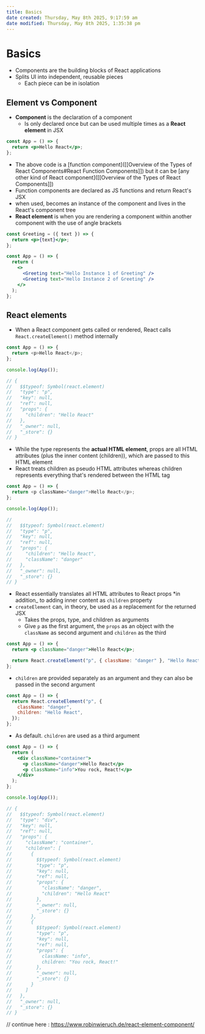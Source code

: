 ```yaml
---
title: Basics
date created: Thursday, May 8th 2025, 9:17:59 am
date modified: Thursday, May 8th 2025, 1:35:38 pm
---
```


# Basics

- Components are the building blocks of React applications
- Splits UI into independent, reusable pieces
  - Each piece can be in isolation

## Element vs Component

- **Component** is the declaration of a component
  - Is only declared once but can be used multiple times as a **React element** in JSX

```jsx
const App = () => {
  return <p>Hello React</p>;
};
```

- The above code is a [function component]([[Overview of the Types of React Components#React Function Components]]) but it can be [any other kind of React component]([[Overview of the Types of React Components]])
- Function components are declared as JS functions and return React's JSX
- when used, becomes an instance of the component and lives in the React's component tree
- **React element** is when you are rendering a component within another component with the use of angle brackets

```jsx {8-9}
const Greeting = ({ text }) => {
  return <p>{text}</p>;
};

const App = () => {
  return (
    <>
      <Greeting text="Hello Instance 1 of Greeting" />
      <Greeting text="Hello Instance 2 of Greeting" />
    </>
  );
};
```

## React elements

- When a React component gets called or rendered, React calls `React.createElement()` method internally

```js
const App = () => {
  return <p>Hello React</p>;
};

console.log(App());

// {
//   $$typeof: Symbol(react.element)
//   "type": "p",
//   "key": null,
//   "ref": null,
//   "props": {
//     "children": "Hello React"
//   },
//   "_owner": null,
//   "_store": {}
// }
```

- While the type represents the **actual HTML element**, props are all HTML attributes (plus the inner content (children)), which are passed to this HTML element
- React treats children as pseudo HTML attributes whereas children represents everything that's rendered between the HTML tag

```js {2, 14}
const App = () => {
  return <p className="danger">Hello React</p>;
};

console.log(App());

//
//   $$typeof: Symbol(react.element)
//   "type": "p",
//   "key": null,
//   "ref": null,
//   "props": {
//     "children": "Hello React",
//     "className": "danger"
//   },
//   "_owner": null,
//   "_store": {}
// }
```

- React essentially translates all HTML attributes to React props \*in addition\_ to adding inner content as `children` property
- `createElement` can, in theory, be used as a replacement for the returned JSX
  - Takes the props, type, and children as arguments
  - Give `p` as the first argument, the `props` as an object with the `className` as second argument and `children` as the third

```jsx add={4-8} del={2}
const App = () => {
  return <p className="danger">Hello React</p>;

  return React.createElement("p", { className: "danger" }, "Hello React");
};
```

- `children` are provided separately as an argument and they can also be passed in the second argument

```jsx {6}
const App = () => {
  return React.createElement("p", {
    className: "danger",
    children: "Hello React",
  });
};
```

- As default. `children` are used as a third argument

```jsx {14, 18-19, 22, 25-28, 34, 37-40, 44}
const App = () => {
  return (
    <div className="container">
      <p className="danger">Hello React</p>
      <p className="info">You rock, React!</p>
    </div>
  );
};

console.log(App());

// {
//   $$typeof: Symbol(react.element)
//   "type": "div",
//   "key": null,
//   "ref": null,
//   "props": {
//     "className": "container",
//     "children": [
//       {
//         $$typeof: Symbol(react.element)
//         "type": "p",
//         "key": null,
//         "ref": null,
//         "props": {
//           "className": "danger",
//           "children": "Hello React"
//         },
//         "_owner": null,
//         "_store": {}
//       },
//       {
//         $$typeof: Symbol(react.element)
//         "type": "p",
//         "key": null,
//         "ref": null,
//         "props": {
//           className: "info",
//           children: "You rock, React!"
//         },
//         "_owner": null,
//         "_store": {}
//       }
//     ]
//   },
//   "_owner": null,
//   "_store": {}
// }
```

// continue here : https://www.robinwieruch.de/react-element-component/
